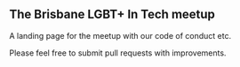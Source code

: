 ## The Brisbane LGBT+ In Tech meetup

A landing page for the meetup with our code of conduct etc.

Please feel free to submit pull requests with improvements.
